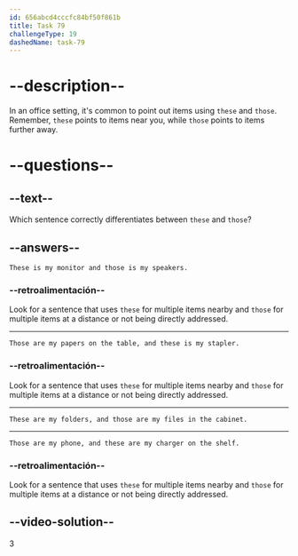 ```yaml
---
id: 656abcd4cccfc84bf50f861b
title: Task 79
challengeType: 19
dashedName: task-79
---
```


# --description--

In an office setting, it's common to point out items using `these` and `those`. Remember, `these` points to items near you, while `those` points to items further away.

# --questions--

## --text--

Which sentence correctly differentiates between `these` and `those`?

## --answers--

`These is my monitor and those is my speakers.`

### --retroalimentación--

Look for a sentence that uses `these` for multiple items nearby and `those` for multiple items at a distance or not being directly addressed.

---

`Those are my papers on the table, and these is my stapler.`

### --retroalimentación--

Look for a sentence that uses `these` for multiple items nearby and `those` for multiple items at a distance or not being directly addressed.

---

`These are my folders, and those are my files in the cabinet.`

---

`Those are my phone, and these are my charger on the shelf.`

### --retroalimentación--

Look for a sentence that uses `these` for multiple items nearby and `those` for multiple items at a distance or not being directly addressed.

## --video-solution--

3
